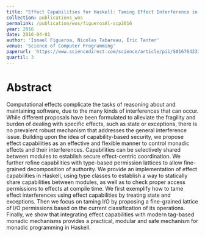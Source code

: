 ```yaml
---
title: "Effect Capabilities for Haskell: Taming Effect Interference in Monadic Programming"
collection: publications_wos
permalink: /publication/wos/figueroaAl-scp2016
year: 2016
date: 2016-04-01
author: 'Ismael Figueroa, Nicolas Tabareau, Éric Tanter'
venue: 'Science of Computer Programming'
paperurl: 'https://www.sciencedirect.com/science/article/pii/S0167642315004062'
quartil: 3
---
```


# Abstract

Computational effects complicate the tasks of reasoning about and maintaining software, due to the many kinds of interferences that can occur. While different proposals have been formulated to alleviate the fragility and burden of dealing with specific effects, such as state or exceptions, there is no prevalent robust mechanism that addresses the general interference issue. Building upon the idea of capability-based security, we propose effect capabilities as an effective and flexible manner to control monadic effects and their interferences. Capabilities can be selectively shared between modules to establish secure effect-centric coordination. We further refine capabilities with type-based permission lattices to allow fine-grained decomposition of authority. We provide an implementation of effect capabilities in Haskell, using type classes to establish a way to statically share capabilities between modules, as well as to check proper access permissions to effects at compile time. We first exemplify how to tame effect interferences using effect capabilities by treating state and exceptions. Then we focus on taming I/O by proposing a fine-grained lattice of I/O permissions based on the current classification of its operations. Finally, we show that integrating effect capabilities with modern tag-based monadic mechanisms provides a practical, modular and safe mechanism for monadic programming in Haskell.
